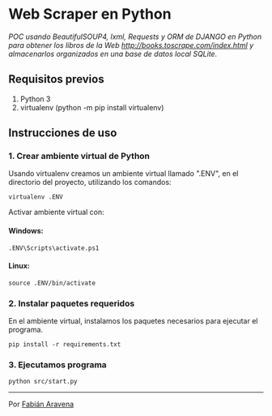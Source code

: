 # Web Scraper en Python

_POC usando BeautifulSOUP4, lxml, Requests y ORM de DJANGO en Python para obtener los libros de la Web http://books.toscrape.com/index.html y almacenarlos organizados en una base de datos local SQLite._

## Requisitos previos

1. Python 3
2. virtualenv (python -m pip install virtualenv)

## Instrucciones de uso

### 1. Crear ambiente virtual de Python

Usando virtualenv creamos un ambiente virtual llamado ".ENV", en el directorio del proyecto, utilizando los comandos:
```
virtualenv .ENV
```

Activar ambiente virtual con:

#### Windows:
```
.ENV\Scripts\activate.ps1
```

#### Linux:
```
source .ENV/bin/activate
```

### 2. Instalar paquetes requeridos

En el ambiente virtual, instalamos los paquetes necesarios para ejecutar el programa.

```
pip install -r requirements.txt
```

### 3. Ejecutamos programa

```
python src/start.py
```



---
Por [Fabián Aravena](mailto://fabian@aravena.dev)
